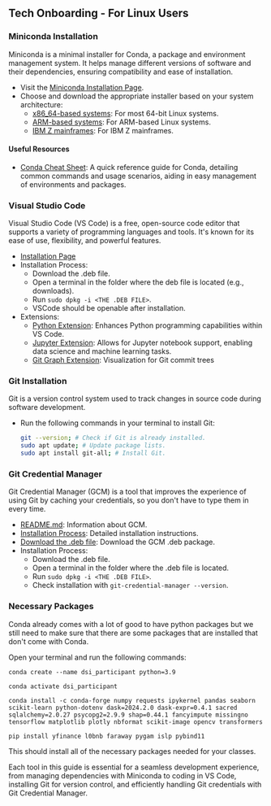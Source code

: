 ## Tech Onboarding - For Linux Users

### Miniconda Installation
Miniconda is a minimal installer for Conda, a package and environment management system. It helps manage different versions of software and their dependencies, ensuring compatibility and ease of installation.

- Visit the [Miniconda Installation Page](https://docs.conda.io/projects/miniconda/en/latest/index.html).
- Choose and download the appropriate installer based on your system architecture:
  - [x86_64-based systems](https://repo.anaconda.com/miniconda/Miniconda3-latest-Linux-x86_64.sh): For most 64-bit Linux systems.
  - [ARM-based systems](https://repo.anaconda.com/miniconda/Miniconda3-latest-Linux-aarch64.sh): For ARM-based Linux systems.
  - [IBM Z mainframes](https://repo.anaconda.com/miniconda/Miniconda3-latest-Linux-s390x.sh): For IBM Z mainframes.

#### Useful Resources
- [Conda Cheat Sheet](https://conda.io/projects/conda/en/latest/user-guide/cheatsheet.html): A quick reference guide for Conda, detailing common commands and usage scenarios, aiding in easy management of environments and packages.

### Visual Studio Code
Visual Studio Code (VS Code) is a free, open-source code editor that supports a variety of programming languages and tools. It's known for its ease of use, flexibility, and powerful features.

- [Installation Page](https://code.visualstudio.com)
- Installation Process:
  - Download the .deb file.
  - Open a terminal in the folder where the deb file is located (e.g., downloads).
  - Run `sudo dpkg -i <THE .DEB FILE>`.
  - VSCode should be openable after installation.
- Extensions:
  - [Python Extension](https://marketplace.visualstudio.com/items?itemName=ms-python.python): Enhances Python programming capabilities within VS Code.
  - [Jupyter Extension](https://marketplace.visualstudio.com/items?itemName=ms-toolsai.jupyter): Allows for Jupyter notebook support, enabling data science and machine learning tasks.
  - [Git Graph Extension](https://marketplace.visualstudio.com/items?itemName=mhutchie.git-graph): Visualization for Git commit trees

### Git Installation
Git is a version control system used to track changes in source code during software development.

- Run the following commands in your terminal to install Git:
  ```bash
  git --version; # Check if Git is already installed.
  sudo apt update; # Update package lists.
  sudo apt install git-all; # Install Git.
  ```

### Git Credential Manager
Git Credential Manager (GCM) is a tool that improves the experience of using Git by caching your credentials, so you don't have to type them in every time.

- [README.md](https://github.com/git-ecosystem/git-credential-manager/blob/main/README.md): Information about GCM.
- [Installation Process](https://github.com/git-ecosystem/git-credential-manager/blob/release/docs/install.md): Detailed installation instructions.
- [Download the .deb file](https://github.com/git-ecosystem/git-credential-manager/releases/tag/v2.4.1): Download the GCM .deb package.
- Installation Process:
  - Download the .deb file.
  - Open a terminal in the folder where the .deb file is located.
  - Run `sudo dpkg -i <THE .DEB FILE>`.
  - Check installation with `git-credential-manager --version`.

### Necessary Packages

Conda already comes with a lot of good to have python packages but we still need to make sure that there are some packages that are installed that don't come with Conda.

Open your terminal and run the following commands:
```
conda create --name dsi_participant python=3.9
```
```
conda activate dsi_participant
```
```
conda install -c conda-forge numpy requests ipykernel pandas seaborn scikit-learn python-dotenv dask=2024.2.0 dask-expr=0.4.1 sacred sqlalchemy=2.0.27 psycopg2=2.9.9 shap=0.44.1 fancyimpute missingno tensorflow matplotlib plotly nbformat scikit-image opencv transformers
```
```
pip install yfinance l0bnb faraway pygam islp pybind11
```
This should install all of the necessary packages needed for your classes.

Each tool in this guide is essential for a seamless development experience, from managing dependencies with Miniconda to coding in VS Code, installing Git for version control, and efficiently handling Git credentials with Git Credential Manager.